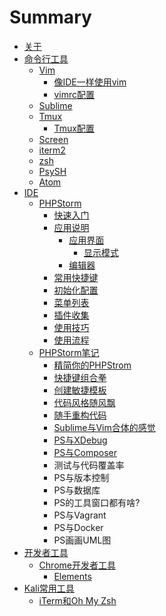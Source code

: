 # Summary

* [关于](README.md)
* [命令行工具](chapter1.md)
  * [Vim](vim.md)
    * [像IDE一样使用vim](像ide一样使用vim.md)
    * [vimrc配置](vimrc配置.md)
  * [Sublime](sublime.md)
  * [Tmux](tmux.md)
    * [Tmux配置](tmux配置.md)
  * [Screen](screen.md)
  * [iterm2](it.md)
  * [zsh](zsh.md)
  * [PsySH](psysh.md)
  * [Atom](atom.md)
* [IDE](ide.md)
  * [PHPStorm](phpstorm.md)
    * [快速入门](快速入门.md)
    * [应用说明](应用说明.md)
      * [应用界面](应用说明/应用界面.md)
        * [显示模式](应用说明/应用界面/显示模式.md)
      * [编辑器](应用说明/编辑器.md)
    * [常用快捷键](常用快捷键.md)
    * [初始化配置](初始化配置.md)
    * [菜单列表](菜单列表.md)
    * [插件收集](插件收集.md)
    * [使用技巧](应用说明/使用技巧.md)
    * [使用流程](使用流程.md)
  * [PHPStorm笔记](phpstormbi-ji.md)
    * [精简你的PHPStrom](phpstormbi-ji/jing-jian-ni-de-phpstrom.md)
    * [快捷键组合拳](phpstormbi-ji/kuai-jie-jian-zu-he-quan.md)
    * [创建敏捷模板](phpstormbi-ji/chuang-jian-min-jie-mo-ban.md)
    * [代码风格随风飘](phpstormbi-ji/dai-ma-feng-ge-sui-feng-piao.md)
    * [随手重构代码](phpstormbi-ji/sui-shou-zhong-gou-dai-ma.md)
    * [Sublime与Vim合体的感觉](phpstormbi-ji/sublimeyu-vim-he-ti-de-gan-jue.md)
    * [PS与XDebug](phpstormbi-ji/psyu-xdebug.md)
    * [PS与Composer](phpstormbi-ji/psyu-composer.md)
    * 测试与代码覆盖率
    * PS与版本控制
    * PS与数据库
    * PS的工具窗口都有啥?
    * PS与Vagrant
    * PS与Docker
    * PS画画UML图
* [开发者工具](开发者工具.md)
  * [Chrome开发者工具](开发者工具/chrome.md)
    * [Elements](开发者工具/chrome/elements.md)
* [Kali常用工具](chang-yong-gong-ju.md)
  * [iTerm和Oh My Zsh](chang-yong-gong-ju/itermhe-oh-my-zsh.md)

